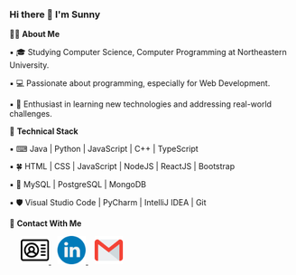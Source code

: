 ### Hi there 👋 I'm Sunny
<p>&#128105;&#8205;&#128187; <strong>About Me</strong></p>
<p>&#9642; &#127891; Studying Computer Science, Computer Programming at Northeastern University.</p>
<p>&#9642; &#128187; Passionate about programming, especially for Web Development.</p>
<p>&#9642; &#128171; Enthusiast in learning new technologies and addressing real-world challenges.</p>
<p>&#128295; <strong>Technical Stack</strong></p>
<p>&#9642; &#9000; Java | Python | JavaScript | C++ | TypeScript</p>
<p>&#9642; &#127808; HTML | CSS | JavaScript | NodeJS | ReactJS | Bootstrap</p>
<p>&#9642; &#128190; MySQL | PostgreSQL | MongoDB</p>
<p>&#9642; &#128737; Visual Studio Code | PyCharm | IntelliJ IDEA | Git</p>
<p>&#129309; <strong>Contact With Me</strong></p>

<div>

  &nbsp;&nbsp;&nbsp;&nbsp;
  <a href="https://shi-zhong-homepage.netlify.app/">
    <img src="https://github.com/sunny-ops/Images/blob/main/profile.png" height="50">
  </a>
  &nbsp;&nbsp;
  <a href="https://www.linkedin.com/in/shi-zhong-bb94a4229/">
      <img src="https://github.com/sunny-ops/Images/blob/main/linkedin1.png" height="50">
  </a>
  &nbsp;&nbsp;
  <a href="mailto:zhong.shi1@northeastern.edu">
      <img src="https://github.com/sunny-ops/Images/blob/main/gmail.png" height="50">
  </a>
</div>



<!--
**sunny-ops/sunny-ops** is a ✨ _special_ ✨ repository because its `README.md` (this file) appears on your GitHub profile.

Here are some ideas to get you started:

- 🔭 I’m currently working on ...
- 🌱 I’m currently learning ...
- 👯 I’m looking to collaborate on ...
- 🤔 I’m looking for help with ...
- 💬 Ask me about ...
- 📫 How to reach me: ...
- 😄 Pronouns: ...
- ⚡ Fun fact: ...
-->
